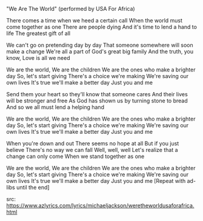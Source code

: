 "We Are The World"
(performed by USA For Africa)

There comes a time when we heed a certain call
When the world must come together as one
There are people dying
And it's time to lend a hand to life
The greatest gift of all

We can't go on pretending day by day
That someone somewhere will soon make a change
We're all a part of God's great big family
And the truth, you know,
Love is all we need

We are the world,
We are the children
We are the ones who make a brighter day
So, let's start giving
There's a choice we're making
We're saving our own lives
It's true we'll make a better day
Just you and me

Send them your heart so they'll know that someone cares
And their lives will be stronger and free
As God has shown us by turning stone to bread
And so we all must lend a helping hand

We are the world,
We are the children
We are the ones who make a brighter day
So, let's start giving
There's a choice we're making
We're saving our own lives
It's true we'll make a better day
Just you and me

When you're down and out
There seems no hope at all
But if you just believe
There's no way we can fall
Well, well, well
Let's realize that a change can only come
When we stand together as one

We are the world,
We are the children
We are the ones who make a brighter day
So, let's start giving
There's a choice we're making
We're saving our own lives
It's true we'll make a better day
Just you and me
[Repeat with ad-libs until the end]


src: https://www.azlyrics.com/lyrics/michaeljackson/weretheworldusaforafrica.html